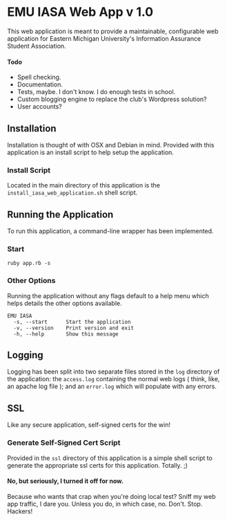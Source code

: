 # EMU IASA Web App v 1.0

This web application is meant to provide a maintainable, configurable web application for Eastern Michigan University's Information Assurance Student Association.

#### Todo

* Spell checking.
* Documentation.
* Tests, maybe. I don't know. I do enough tests in school.
* Custom blogging engine to replace the club's Wordpress solution?
* User accounts?

## Installation

Installation is thought of with OSX and Debian in mind. Provided with this application is an install script to help setup the application.

### Install Script

Located in the main directory of this application is the `install_iasa_web_application.sh` shell script.

## Running the Application

To run this application, a command-line wrapper has been implemented.

### Start

`ruby app.rb -s`

### Other Options

Running the application without any flags default to a help menu which helps details the other options available.

```
EMU IASA
  -s, --start      Start the application
  -v, --version    Print version and exit
  -h, --help       Show this message
```

## Logging

Logging has been split into two separate files stored in the `log` directory of the application: the `access.log` containing the normal web logs ( think, like, an apache log file ); and an `error.log` which will populate with any errors.

## SSL

Like any secure application, self-signed certs for the win!

### Generate Self-Signed Cert Script

Provided in the `ssl` directory of this application is a simple shell script to generate the appropriate ssl certs for this application. Totally. ;)

#### No, but seriously, I turned it off for now.

Because who wants that crap when you're doing local test? Sniff my web app traffic, I dare you. Unless you do, in which case, no. Don't. Stop. Hackers!

